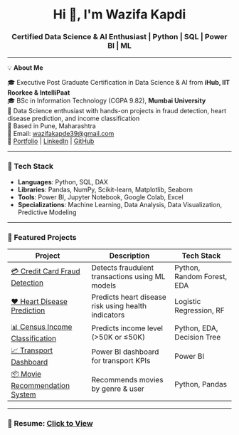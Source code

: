 <h1 align="center">Hi 👋, I'm Wazifa Kapdi</h1>
<h3 align="center">Certified Data Science & AI Enthusiast | Python | SQL | Power BI | ML</h3>

---

💡 **About Me**

🎓 Executive Post Graduate Certification in Data Science & AI from **iHub, IIT Roorkee & IntelliPaat**  
🎓 BSc in Information Technology (CGPA 9.82), **Mumbai University**  
💼 Data Science enthusiast with hands-on projects in fraud detection, heart disease prediction, and income classification  
📍 Based in Pune, Maharashtra  
📧 Email: wazifakapde39@gmail.com  
🔗 [Portfolio](https://datascienceportfol.io/wazifakapde39) | [LinkedIn](http://www.linkedin.com/in/wazifa-kapdi) | [GitHub](https://github.com/Wazifak)

---

### 🔧 Tech Stack

- **Languages**: Python, SQL, DAX  
- **Libraries**: Pandas, NumPy, Scikit-learn, Matplotlib, Seaborn  
- **Tools**: Power BI, Jupyter Notebook, Google Colab, Excel  
- **Specializations**: Machine Learning, Data Analysis, Data Visualization, Predictive Modeling

---

### 📁 Featured Projects

| Project | Description | Tech Stack |
|--------|-------------|------------|
| [💳 Credit Card Fraud Detection](https://github.com/Wazifak/credit-card-fraud-detection) | Detects fraudulent transactions using ML models | Python, Random Forest, EDA |
| [❤️ Heart Disease Prediction](https://github.com/Wazifak/heart-disease-prediction) | Predicts heart disease risk using health indicators | Logistic Regression, RF |
| [📊 Census Income Classification](https://github.com/Wazifak/census-income-classification) | Predicts income level (>50K or ≤50K) | Python, EDA, Decision Tree |
| [📈 Transport Dashboard](https://github.com/Wazifak/transport-dashboard-powerbi) | Power BI dashboard for transport KPIs | Power BI |
| [📦 Movie Recommendation System](https://github.com/Wazifak/movie-recommendation-system) | Recommends movies by genre & user | Python, Pandas |

---

### 📄 Resume: [Click to View](https://github.com/Wazifak/Wazifak/blob/main/Wazifa_Kapdi_Resume.pdf)


